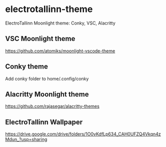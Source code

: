 # electrotallinn-theme
ElectroTallinn Moonlight theme: Conky, VSC, Alacritty

## VSC Moonlight theme
https://github.com/atomiks/moonlight-vscode-theme

## Conky theme
Add conky folder to home/.config/conky

## Alacritty Moonlight theme
https://github.com/rajasegar/alacritty-themes

## ElectroTallinn Wallpaper
https://drive.google.com/drive/folders/1O0vKdfLp634_CAH0UFZQ4Vkqn4zMdun_?usp=sharing
